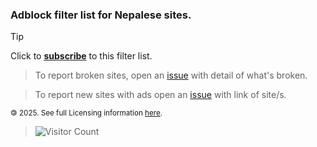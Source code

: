 ### Adblock filter list for Nepalese sites. 

>[!TIP]
>Click to [**subscribe**](https://subscribe.adblockplus.org/?location=https://raw.githubusercontent.com/nehubuser/Nepal-Filters/master/Nepal%20Filters.txt&title=Nepal%20Filters) to this filter list.  


>To report broken sites, open an [issue](https://github.com/nehubuser/Nepal-Filters/issues/new?template=broken-site-report.md) with detail of what's broken. 

>To report new sites with ads open an [issue](https://github.com/nehubuser/Nepal-Filters/issues/new?template=suggest-sites-with-ads-.md) with link of site/s. 

<sub> 🄯 2025. See full Licensing information [here](https://raw.githubusercontent.com/nehubuser/Nepal-Filters/master/LICENSE). </sub> 


>![Visitor Count](https://profile-counter.glitch.me/nehubuser/count.svg)
                     

